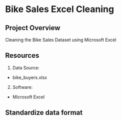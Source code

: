 # Bike Sales Excel Cleaning 

## Project Overview
Cleaning the Bike Sales Dataset using Microsoft Excel

## Resources
1. Data Source:
- bike_buyers.xlsx

2. Software:
- Microsoft Excel

## Standardize data format
